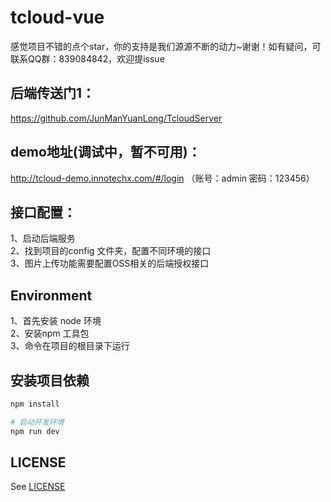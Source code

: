 # tcloud-vue

感觉项目不错的点个star，你的支持是我们源源不断的动力~谢谢！如有疑问，可联系QQ群：839084842，欢迎提issue


## 后端传送门1：
https://github.com/JunManYuanLong/TcloudServer

## demo地址(调试中，暂不可用)：
http://tcloud-demo.innotechx.com/#/login （账号：admin 密码：123456）


## 接口配置：
1、启动后端服务<br>
2、找到项目的config 文件夹，配置不同环境的接口<br>
3、图片上传功能需要配置OSS相关的后端授权接口<br>

## Environment
1、首先安装 node 环境<br>
2、安装npm 工具包<br>
3、命令在项目的根目录下运行<br>

## 安装项目依赖

``` bash
npm install

# 启动开发环境
npm run dev

```

## LICENSE
See [LICENSE](https://github.com/JunManYuanLong/Tcloud/blob/master/LICENSE)



